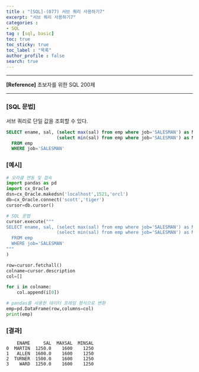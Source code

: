 ```yaml
---
title : "[SQL]-(077) 서브 쿼리 사용하기7"
excerpt: "서브 쿼리 사용하기7"
categories :
- SQL
tag : [sql, basic]
toc: true
toc_sticky: true
toc_label : "목록"
author_profile : false
search: true
---
```


---
**[Reference]** 초보자를 위한 SQL 200제

---

### [SQL 문법]
서브 쿼리로 단일 값을 조회할 수 있다.

```sql
SELECT ename, sal, (select max(sal) from emp where job='SALESMAN') as MAXSAL,
                   (select min(sal) from emp where job='SALESMAN') as MINSAL
  FROM emp
  WHERE job='SALESMAN'
```
### [예시]
```python
# 오라클 연동 및 접속
import pandas as pd
import cx_Oracle
dsn=cx_Oracle.makedsn('localhost',1521,'orcl')
db=cx_Oracle.connect('scott','tiger')
cursor=db.cursor()

# SQL 문법
cursor.execute("""
SELECT ename, sal, (select max(sal) from emp where job='SALESMAN') as MAXSAL,
                   (select min(sal) from emp where job='SALESMAN') as MINSAL
  FROM emp
  WHERE job='SALESMAN'
"""
)

row=cursor.fetchall()
colname=cursor.description
col=[]

for i in colname:
    col.append(i[0])

# pandas를 사용한 데이터 프레임 형식으로 변환
emp=pd.DataFrame(row,columns=col)
print(emp)
```
### [결과]
        ENAME     SAL  MAXSAL  MINSAL
    0  MARTIN  1250.0    1600    1250
    1   ALLEN  1600.0    1600    1250
    2  TURNER  1500.0    1600    1250
    3    WARD  1250.0    1600    1250
    
